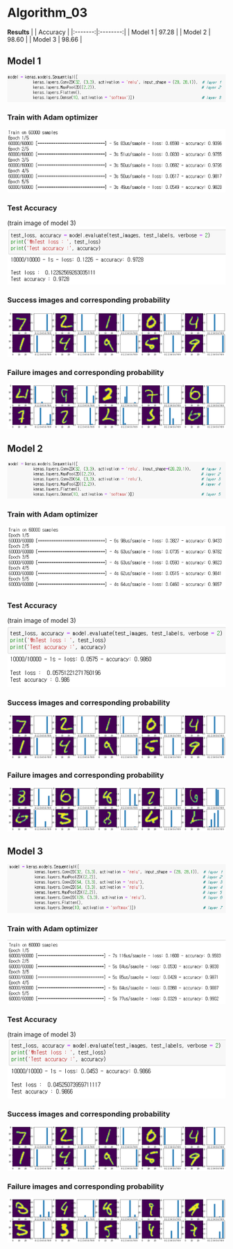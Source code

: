 # Algorithm_03

**Results**
|         | Accuracy |
|:-------:|:--------:|
| Model 1 |   97.28  |
| Model 2 |   98.60  |
| Model 3 |   98.66  |  

## Model 1
![model](images/model1.png)

### Train with Adam optimizer
![train](images/train1.png)

### Test Accuracy
(train image of model 3)  
![test](images/test1.png)

### Success images and corresponding probability
![correct_classified](images/correct1.png)

### Failure images and corresponding probability
![wrong_classified](images/wrong1.png)


## Model 2
![model](images/model2.png)

### Train with Adam optimizer
![train](images/train2.png)

### Test Accuracy
(train image of model 3)  
![test](images/test2.png)

### Success images and corresponding probability
![correct_classified](images/correct2.png)

### Failure images and corresponding probability
![wrong_classified](images/wrong2.png)


## Model 3
![model](images/model3.png)

### Train with Adam optimizer
![train](images/train3.png)

### Test Accuracy
(train image of model 3)  
![test](images/test3.png)

### Success images and corresponding probability
![correct_classified](images/correct3.png)

### Failure images and corresponding probability
![wrong_classified](images/wrong3.png)
